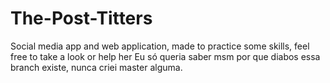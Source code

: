 # The-Post-Titters
Social media app and web application, made to practice some skills, feel free to take a look or help her
Eu só queria saber msm por que diabos essa branch existe, nunca criei master alguma. 

